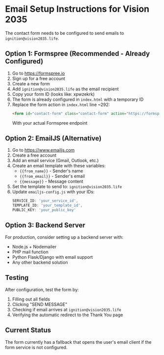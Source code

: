 # Email Setup Instructions for Vision 2035

The contact form needs to be configured to send emails to `ignition@vision2035.life`.

## Option 1: Formspree (Recommended - Already Configured)

1. Go to https://formspree.io
2. Sign up for a free account
3. Create a new form
4. Add `ignition@vision2035.life` as the email recipient
5. Copy your form ID (looks like: xpwzekrk)
6. The form is already configured in `index.html` with a temporary ID
7. Replace the form action in `index.html` line ~292:
   ```html
   <form id="contact-form" class="contact-form" action="https://formspree.io/f/YOUR_FORM_ID" method="POST">
   ```
   With your actual Formspree endpoint

## Option 2: EmailJS (Alternative)

1. Go to https://www.emailjs.com
2. Create a free account
3. Add an email service (Gmail, Outlook, etc.)
4. Create an email template with these variables:
   - `{{from_name}}` - Sender's name
   - `{{from_email}}` - Sender's email
   - `{{message}}` - Message content
5. Set the template to send to: `ignition@vision2035.life`
6. Update `emailjs-config.js` with your IDs:
   ```javascript
   SERVICE_ID: 'your_service_id',
   TEMPLATE_ID: 'your_template_id',
   PUBLIC_KEY: 'your_public_key'
   ```

## Option 3: Backend Server

For production, consider setting up a backend server with:
- Node.js + Nodemailer
- PHP mail function
- Python Flask/Django with email support
- Any other backend solution

## Testing

After configuration, test the form by:
1. Filling out all fields
2. Clicking "SEND MESSAGE"
3. Checking if email arrives at `ignition@vision2035.life`
4. Verifying the automatic redirect to the Thank You page

## Current Status

The form currently has a fallback that opens the user's email client if the form service is not configured.